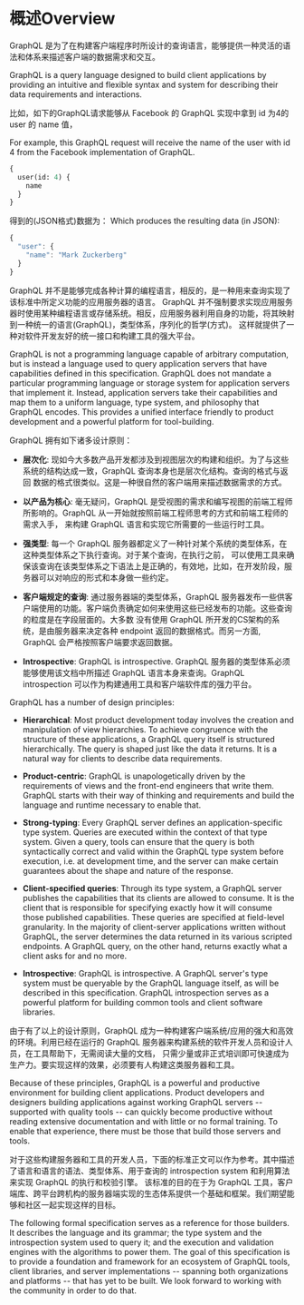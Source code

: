 # 概述Overview

GraphQL 是为了在构建客户端程序时所设计的查询语言，能够提供一种灵活的语法和体系来描述客户端的数据需求和交互。

GraphQL is a query language designed to build client applications by providing
an intuitive and flexible syntax and system for describing their data
requirements and interactions.

比如，如下的GraphQL请求能够从 Facebook 的 GraphQL 实现中拿到 id 为4的 user 的 name 值，

For example, this GraphQL request will receive the name of the user with id 4
from the Facebook implementation of GraphQL.

```graphql
{
  user(id: 4) {
    name
  }
}
```

得到的(JSON格式)数据为：
Which produces the resulting data (in JSON):

```js
{
  "user": {
    "name": "Mark Zuckerberg"
  }
}
```

GraphQL 并不是能够完成各种计算的编程语言，相反的，是一种用来查询实现了该标准中所定义功能的应用服务器的语言。
GraphQL 并不强制要求实现应用服务器时使用某种编程语言或存储系统。相反，应用服务器利用自身的功能，将其映射到一种统一的语言(GraphQL)，类型体系，序列化的哲学(方式)。
这样就提供了一种对软件开发友好的统一接口和构建工具的强大平台。

GraphQL is not a programming language capable of arbitrary computation, but is
instead a language used to query application servers that have
capabilities defined in this specification. GraphQL does not mandate a
particular programming language or storage system for application servers that
implement it. Instead, application servers take their capabilities and map them
to a uniform language, type system, and philosophy that GraphQL encodes.
This provides a unified interface friendly to product development and a powerful
platform for tool-building.

GraphQL 拥有如下诸多设计原则：

* **层次化**: 
现如今大多数产品开发都涉及到视图层次的构建和组织。为了与这些系统的结构达成一致，GraphQL 查询本身也是层次化结构。查询的格式与返回
数据的格式很类似。这是一种很自然的客户端用来描述数据需求的方式。

* **以产品为核心**: 
毫无疑问，GraphQL 是受视图的需求和编写视图的前端工程师所影响的。GraphQL 从一开始就按照前端工程师思考的方式和前端工程师的需求入手，
来构建 GraphQL 语言和实现它所需要的一些运行时工具。   

* **强类型**: 
每一个 GraphQL 服务器都定义了一种针对某个系统的类型体系，在这种类型体系之下执行查询。对于某个查询，在执行之前，
可以使用工具来确保该查询在该类型体系之下语法上是正确的，有效地，比如，在开发阶段，服务器可以对响应的形式和本身做一些约定。

* **客户端规定的查询**: 
通过服务器端的类型体系，GraphQL 服务器发布一些供客户端使用的功能。客户端负责确定如何来使用这些已经发布的功能。这些查询的粒度是在字段层面的。大多数
没有使用 GraphQL 所开发的CS架构的系统，是由服务器来决定各种 endpoint 返回的数据格式。而另一方面, GraphQL 会严格按照客户端要求返回数据。

* **Introspective**: 
GraphQL is introspective. GraphQL 服务器的类型体系必须能够使用该文档中所描述 GraphQL 语言本身来查询。GraphQL introspection 可以作为构建通用工具和客户端软件库的强力平台。

GraphQL has a number of design principles:

 * **Hierarchical**: Most product development today involves the creation and
   manipulation of view hierarchies. To achieve congruence with the structure
   of these applications, a GraphQL query itself is structured hierarchically.
   The query is shaped just like the data it returns. It is a natural
   way for clients to describe data requirements.

 * **Product-centric**: GraphQL is unapologetically driven by the requirements
   of views and the front-end engineers that write them. GraphQL starts with
   their way of thinking and requirements and build the language and runtime
   necessary to enable that.

 * **Strong-typing**: Every GraphQL server defines an application-specific
   type system. Queries are executed within the context of that type system.
   Given a query, tools can ensure that the query is both syntactically
   correct and valid within the GraphQL type system before execution, i.e. at
   development time, and the server can make certain guarantees about the shape
   and nature of the response.

 * **Client-specified queries**: Through its type system, a GraphQL server
   publishes the capabilities that its clients are allowed to consume. It is
   the client that is responsible for specifying exactly how it will consume
   those published capabilities. These queries are specified at field-level
   granularity. In the majority of client-server applications written
   without GraphQL, the server determines the data returned in its various
   scripted endpoints. A GraphQL query, on the other hand, returns exactly what
   a client asks for and no more.

 * **Introspective**: GraphQL is introspective. A GraphQL server's type system
   must be queryable by the GraphQL language itself, as will be described in this
   specification. GraphQL introspection serves as a powerful platform for
   building common tools and client software libraries.

由于有了以上的设计原则，GraphQL 成为一种构建客户端系统/应用的强大和高效的环境。利用已经在运行的  GraphQL 服务器来构建系统的软件开发人员和设计人员，在工具帮助下，无需阅读大量的文档，
只需少量或非正式培训即可快速成为生产力。要实现这样的效果，必须要有人构建这类服务器和工具。

Because of these principles, GraphQL is a powerful and productive environment
for building client applications. Product developers and designers building
applications against working GraphQL servers -- supported with quality tools --
can quickly become productive without reading extensive documentation and with
little or no formal training. To enable that experience, there must be those
that build those servers and tools.

对于这些构建服务器和工具的开发人员，下面的标准正文可以作为参考。其中描述了语言和语言的语法、类型体系、用于查询的 introspection system 和利用算法来实现 GraphQL 的执行和校验引擎。
该标准的目的在于为 GraphQL 工具，客户端库、跨平台跨机构的服务器端实现的生态体系提供一个基础和框架。我们期望能够和社区一起实现这样的目标。

The following formal specification serves as a reference for those builders.
It describes the language and its grammar; the type system and the
introspection system used to query it; and the execution and validation engines
with the algorithms to power them. The goal of this specification is to provide
a foundation and framework for an ecosystem of GraphQL tools, client libraries,
and server implementations -- spanning both organizations and platforms -- that
has yet to be built. We look forward to working with the community
in order to do that.


